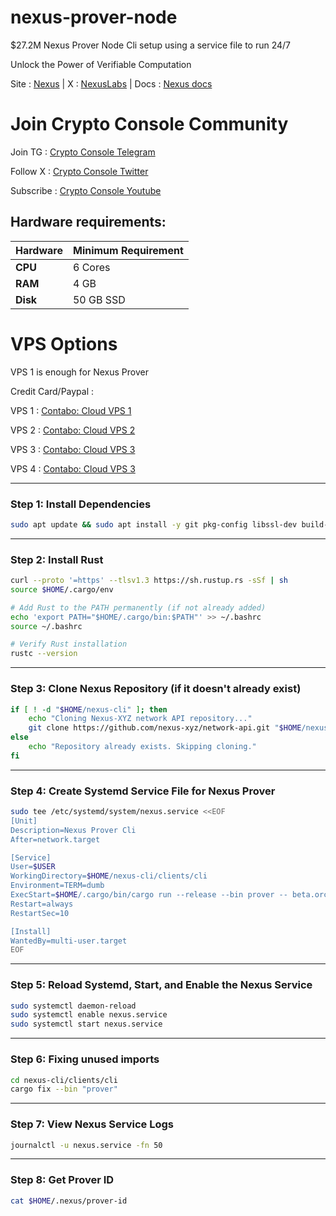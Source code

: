# nexus-prover-node
$27.2M Nexus Prover Node Cli setup using a service file to run 24/7

Unlock the Power of Verifiable Computation

Site : [Nexus](https://nexus.xyz/) | X : [NexusLabs](https://x.com/NexusLabsHQ) | Docs : [Nexus docs](https://docs.nexus.xyz/)



# Join Crypto Console Community

Join TG : [Crypto Console Telegram](https://t.me/cryptoconsol) 

Follow X : [Crypto Console Twitter](https://www.x.com/cryptoconsol) 

Subscribe : [Crypto Console Youtube](https://www.youtube.com/@cryptoconsole)

## Hardware requirements:

| **Hardware** | **Minimum Requirement** |
|--------------|-------------------------|
| **CPU**      | 6 Cores                 |
| **RAM**      | 4 GB                    | 
| **Disk**     | 50  GB  SSD             |


# VPS Options

VPS 1 is enough for Nexus Prover

Credit Card/Paypal : 

VPS 1 : [Contabo: Cloud VPS 1](https://www.jdoqocy.com/click-101278318-15692486) 

VPS 2 : [Contabo: Cloud VPS 2](https://www.tkqlhce.com/click-101278318-13796472)

VPS 3 : [Contabo: Cloud VPS 3](https://www.dpbolvw.net/click-101278318-13796474)

VPS 4 : [Contabo: Cloud VPS 3](https://www.anrdoezrs.net/click-101278318-13796476)

---

### Step 1: Install Dependencies
```bash
sudo apt update && sudo apt install -y git pkg-config libssl-dev build-essential curl
```

---

### Step 2: Install Rust
```bash
curl --proto '=https' --tlsv1.3 https://sh.rustup.rs -sSf | sh
source $HOME/.cargo/env

# Add Rust to the PATH permanently (if not already added)
echo 'export PATH="$HOME/.cargo/bin:$PATH"' >> ~/.bashrc
source ~/.bashrc

# Verify Rust installation
rustc --version
```

---

### Step 3: Clone Nexus Repository (if it doesn't already exist)
```bash
if [ ! -d "$HOME/nexus-cli" ]; then
    echo "Cloning Nexus-XYZ network API repository..."
    git clone https://github.com/nexus-xyz/network-api.git "$HOME/nexus-cli"
else
    echo "Repository already exists. Skipping cloning."
fi
```

---

### Step 4: Create Systemd Service File for Nexus Prover
```bash
sudo tee /etc/systemd/system/nexus.service <<EOF
[Unit]
Description=Nexus Prover Cli
After=network.target

[Service]
User=$USER
WorkingDirectory=$HOME/nexus-cli/clients/cli
Environment=TERM=dumb
ExecStart=$HOME/.cargo/bin/cargo run --release --bin prover -- beta.orchestrator.nexus.xyz
Restart=always
RestartSec=10

[Install]
WantedBy=multi-user.target
EOF
```

---

### Step 5: Reload Systemd, Start, and Enable the Nexus Service
```bash
sudo systemctl daemon-reload
sudo systemctl enable nexus.service
sudo systemctl start nexus.service
```

---

### Step 6: Fixing unused imports

```bash
cd nexus-cli/clients/cli
cargo fix --bin "prover"
```

---

### Step 7: View Nexus Service Logs
```bash
journalctl -u nexus.service -fn 50
```

---

### Step 8: Get Prover ID
```bash
cat $HOME/.nexus/prover-id
```
